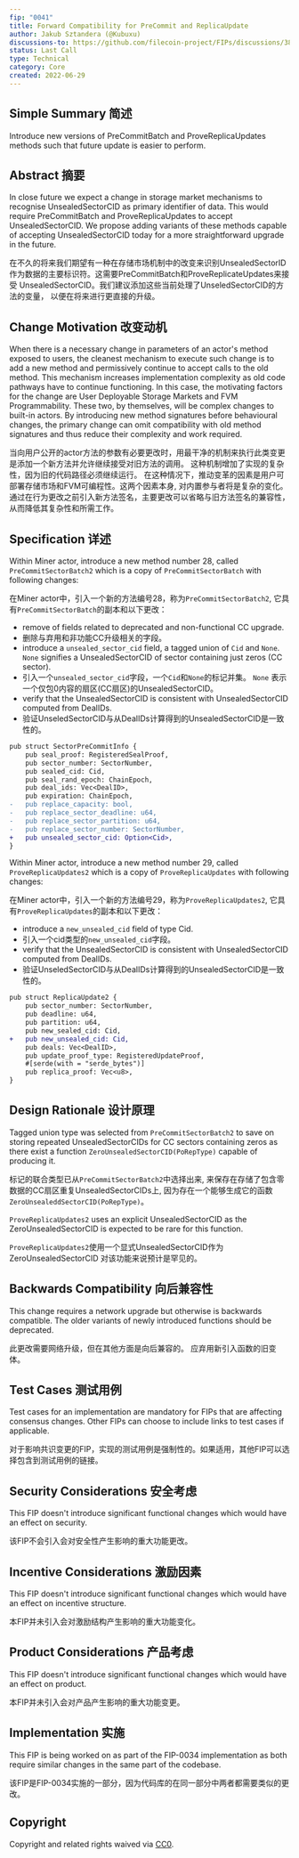 ```yaml
---
fip: "0041"
title: Forward Compatibility for PreCommit and ReplicaUpdate
author: Jakub Sztandera (@Kubuxu)
discussions-to: https://github.com/filecoin-project/FIPs/discussions/380
status: Last Call
type: Technical
category: Core
created: 2022-06-29
---
```


<!--You can leave these HTML comments in your merged FIP and delete the visible duplicate text guides, they will not appear and may be helpful to refer to if you edit it again. This is the suggested template for new FIPs. Note that a FIP number will be assigned by an editor. When opening a pull request to submit your FIP, please use an abbreviated title in the filename, `fip-draft_title_abbrev.md`. The title should be 44 characters or less.-->

## Simple Summary 简述
<!--"If you can't explain it simply, you don't understand it well enough." Provide a simplified and layman-accessible explanation of the FIP.-->
Introduce new versions of PreCommitBatch and ProveReplicaUpdates methods such that future update is easier to perform.

## Abstract 摘要
<!--A short (~200 word) description of the technical issue being addressed.-->
In close future we expect a change in storage market mechanisms to recognise UnsealedSectorCID
as primary identifier of data. This would require PreCommitBatch and ProveReplicaUpdates to accept
UnsealedSectorCID. We propose adding variants of these methods capable of accepting UnsealedSectorCID today
for a more straightforward upgrade in the future.

在不久的将来我们期望有一种在存储市场机制中的改变来识别UnsealedSectorID
作为数据的主要标识符。这需要PreCommitBatch和ProveReplicateUpdates来接受
UnsealedSectorCID。我们建议添加这些当前处理了UnseledSectorCID的方法的变量，
以便在将来进行更直接的升级。

## Change Motivation 改变动机
<!--The motivation is critical for FIPs that want to change the Filecoin protocol. It should clearly explain why the existing protocol specification is inadequate to address the problem that the FIP solves. FIP submissions without sufficient motivation may be rejected outright.-->
When there is a necessary change in parameters of an actor's method exposed to users, the cleanest mechanism to execute such change is to add a new method and permissively continue to accept calls to the old method.
This mechanism increases implementation complexity as old code pathways have to continue functioning.
In this case, the motivating factors for the change are User Deployable Storage Markets and FVM Programmability. These two, by themselves, will be complex changes to built-in actors.
By introducing new method signatures before behavioural changes, the primary change can omit compatibility with old method signatures and thus reduce their complexity and work required.

当向用户公开的actor方法的参数有必要更改时，用最干净的机制来执行此类变更是添加一个新方法并允许继续接受对旧方法的调用。
这种机制增加了实现的复杂性，因为旧的代码路径必须继续运行。
在这种情况下，推动变革的因素是用户可部署存储市场和FVM可编程性。这两个因素本身, 对内置参与者将是复杂的变化。
通过在行为更改之前引入新方法签名，主要更改可以省略与旧方法签名的兼容性，从而降低其复杂性和所需工作。

## Specification 详述
<!--The technical specification should describe the syntax and semantics of any new feature. The specification should be detailed enough to allow competing, interoperable implementations for any of the current Filecoin implementations. -->
Within Miner actor, introduce a new method number 28, called `PreCommitSectorBatch2` which is a copy of
`PreCommitSectorBatch` with following changes:

在Miner actor中，引入一个新的方法编号28，称为`PreCommitSectorBatch2`, 它具有`PreCommitSectorBatch`的副本和以下更改：

 - remove of fields related to deprecated and non-functional CC upgrade.
 - 删除与弃用和非功能CC升级相关的字段。
 - introduce a `unsealed_sector_cid` field, a tagged union of `Cid` and `None`.
 	`None` signifies a UnsealedSectorCID of sector containing just zeros (CC sector).
 - 引入一个`unsealed_sector_cid`字段，一个`Cid`和`None`的标记并集。
    `None` 表示一个仅包0内容的扇区(CC扇区)的UnsealedSectorCID。
 - verify that the UnsealedSectorCID is consistent with UnsealedSectorCID computed from DealIDs.
 - 验证UnseledSectorCID与从DealIDs计算得到的UnsealedSectorCID是一致性的。

```diff 不同点
pub struct SectorPreCommitInfo {
    pub seal_proof: RegisteredSealProof,
    pub sector_number: SectorNumber,
    pub sealed_cid: Cid,
    pub seal_rand_epoch: ChainEpoch,
    pub deal_ids: Vec<DealID>,
    pub expiration: ChainEpoch,
-   pub replace_capacity: bool,
-   pub replace_sector_deadline: u64,
-   pub replace_sector_partition: u64,
-   pub replace_sector_number: SectorNumber,
+   pub unsealed_sector_cid: Option<Cid>,
}
```

Within Miner actor, introduce a new method number 29, called `ProveReplicaUpdates2` which is a copy of
`ProveReplicaUpdates` with following changes:

在Miner actor中，引入一个新的方法编号29，称为`ProveReplicaUpdates2`, 它具有`ProveReplicaUpdates`的副本和以下更改：

 - introduce a `new_unsealed_cid` field of type Cid.
 - 引入一个cid类型的`new_unsealed_cid`字段。
 - verify that the UnsealedSectorCID is consistent with UnsealedSectorCID computed from DealIDs.
 - 验证UnseledSectorCID与从DealIDs计算得到的UnsealedSectorCID是一致性的。

```diff 不同点
pub struct ReplicaUpdate2 {
    pub sector_number: SectorNumber,
    pub deadline: u64,
    pub partition: u64,
    pub new_sealed_cid: Cid,
+   pub new_unsealed_cid: Cid,
    pub deals: Vec<DealID>,
    pub update_proof_type: RegisteredUpdateProof,
    #[serde(with = "serde_bytes")]
    pub replica_proof: Vec<u8>,
}
```


## Design Rationale 设计原理
<!--The rationale fleshes out the specification by describing what motivated the design and why particular design decisions were made. It should describe alternate designs that were considered and related work, e.g. how the feature is supported in other languages. The rationale may also provide evidence of consensus within the community, and should discuss important objections or concerns raised during discussion.-->
Tagged union type was selected from `PreCommitSectorBatch2` to save on storing repeated
UnsealedSectorCIDs for CC sectors containing zeros as there exist a function `ZeroUnsealedSectorCID(PoRepType)` capable of producing it.

标记的联合类型已从`PreCommitSectorBatch2`中选择出来, 来保存在存储了包含零数据的CC扇区重复UnsealedSectorCIDs上,
因为存在一个能够生成它的函数`ZeroUnsealeddSectorCID(PoRepType)`。

`ProveReplicaUpdates2` uses an explicit UnsealedSectorCID as the ZeroUnsealedSectorCID
is expected to be rare for this function. 

`ProveReplicaUpdates2`使用一个显式UnsealedSectorCID作为ZeroUnsealedSectorCID
对该功能来说预计是罕见的。


## Backwards Compatibility 向后兼容性
<!--All FIPs that introduce backwards incompatibilities must include a section describing these incompatibilities and their severity. The FIP must explain how the author proposes to deal with these incompatibilities. FIP submissions without a sufficient backwards compatibility treatise may be rejected outright.-->
This change requires a network upgrade but otherwise is backwards compatible.
The older variants of newly introduced functions should be deprecated.

此更改需要网络升级，但在其他方面是向后兼容的。
应弃用新引入函数的旧变体。

## Test Cases 测试用例
<!--Test cases for an implementation are mandatory for FIPs that are affecting consensus changes. Other FIPs can choose to include links to test cases if applicable.-->
Test cases for an implementation are mandatory for FIPs that are affecting consensus changes. Other FIPs can choose to include links to test cases if applicable.

对于影响共识变更的FIP，实现的测试用例是强制性的。如果适用，其他FIP可以选择包含到测试用例的链接。

## Security Considerations 安全考虑
<!--All FIPs must contain a section that discusses the security implications/considerations relevant to the proposed change. Include information that might be important for security discussions, surfaces risks and can be used throughout the life cycle of the proposal. E.g. include security-relevant design decisions, concerns, important discussions, implementation-specific guidance and pitfalls, an outline of threats and risks and how they are being addressed. FIP submissions missing the "Security Considerations" section will be rejected. A FIP cannot proceed to status "Final" without a Security Considerations discussion deemed sufficient by the reviewers.-->
This FIP doesn't introduce significant functional changes which would have an effect on security.

该FIP不会引入会对安全性产生影响的重大功能更改。

## Incentive Considerations 激励因素
<!--All FIPs must contain a section that discusses the incentive implications/considerations relative to the proposed change. Include information that might be important for incentive discussion. A discussion on how the proposed change will incentivize reliable and useful storage is required. FIP submissions missing the "Incentive Considerations" section will be rejected. An FIP cannot proceed to status "Final" without a Incentive Considerations discussion deemed sufficient by the reviewers.-->
This FIP doesn't introduce significant functional changes which would have an effect on incentive structure.

本FIP并未引入会对激励结构产生影响的重大功能变化。

## Product Considerations 产品考虑
<!--All FIPs must contain a section that discusses the product implications/considerations relative to the proposed change. Include information that might be important for product discussion. A discussion on how the proposed change will enable better storage-related goods and services to be developed on Filecoin. FIP submissions missing the "Product Considerations" section will be rejected. An FIP cannot proceed to status "Final" without a Product Considerations discussion deemed sufficient by the reviewers.-->
This FIP doesn't introduce significant functional changes which would have an effect on product.

本FIP并未引入会对产品产生影响的重大功能变更。

## Implementation 实施
<!--The implementations must be completed before any core FIP is given status "Final", but it need not be completed before the FIP is accepted. While there is merit to the approach of reaching consensus on the specification and rationale before writing code, the principle of "rough consensus and running code" is still useful when it comes to resolving many discussions of API details.-->
This FIP is being worked on as part of the FIP-0034 implementation as both require similar changes
in the same part of the codebase.

该FIP是FIP-0034实施的一部分，因为代码库的在同一部分中两者都需要类似的更改。

## Copyright
Copyright and related rights waived via [CC0](https://creativecommons.org/publicdomain/zero/1.0/).
